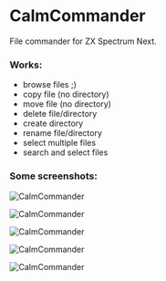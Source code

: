 # CalmCommander
 File commander for ZX Spectrum Next. 

### Works:
- browse files ;)
- copy file (no directory)
- move file (no directory)
- delete file/directory
- create directory
- rename file/directory
- select multiple files
- search and select files

### Some screenshots:

![CalmCommander](http://www.mb-maniax.cz/calmcommander/image5.png)

![CalmCommander](http://www.mb-maniax.cz/calmcommander/image4.png)

![CalmCommander](http://www.mb-maniax.cz/calmcommander/image1.png)

![CalmCommander](http://www.mb-maniax.cz/calmcommander/image2.png)

![CalmCommander](http://www.mb-maniax.cz/calmcommander/image3.png)
